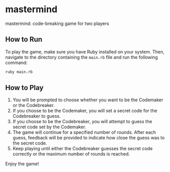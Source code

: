 # mastermind
mastermind: code-breaking game for two players

## How to Run

To play the game, make sure you have Ruby installed on your system. Then, navigate to the directory containing the `main.rb` file and run the following command:

```bash
ruby main.rb
```

## How to Play
1. You will be prompted to choose whether you want to be the Codemaker or the Codebreaker.
1. If you choose to be the Codemaker, you will set a secret code for the Codebreaker to guess. 
1. If you choose to be the Codebreaker, you will attempt to guess the secret code set by the Codemaker.
1. The game will continue for a specified number of rounds. After each guess, feedback will be provided to indicate how close the guess was to the secret code.
1. Keep playing until either the Codebreaker guesses the secret code correctly or the maximum number of rounds is reached.

Enjoy the game!